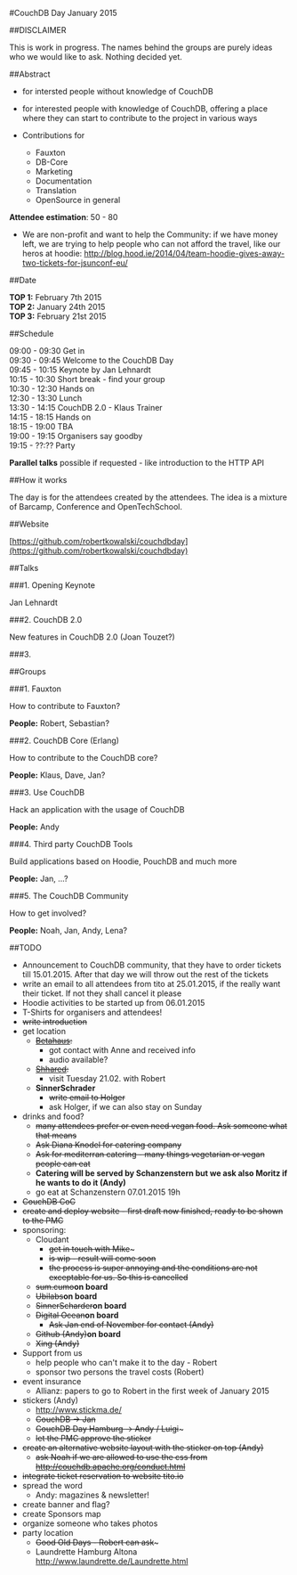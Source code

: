 #CouchDB Day January 2015

##DISCLAIMER

This is work in progress. The names behind the groups are purely ideas who we would like to ask. Nothing decided yet. 

##Abstract

* for intersted people without knowledge of CouchDB

* for interested people with knowledge of CouchDB, offering a place where they can start to contribute to the project in various ways

* Contributions for
	* Fauxton
	* DB-Core
	* Marketing 	
	* Documentation
	* Translation
	* OpenSource in general
	

**Attendee estimation**: 50 - 80 

* We are non-profit and want to help the Community: if we have money left, we are trying to help people who can not afford the travel, like our heros at hoodie: http://blog.hood.ie/2014/04/team-hoodie-gives-away-two-tickets-for-jsunconf-eu/

##Date

**TOP 1:** February 7th 2015   
**TOP 2:** January 24th 2015  
**TOP 3:** February 21st 2015  

##Schedule

09:00 - 09:30 Get in  
09:30 - 09:45 Welcome to the CouchDB Day  
09:45 - 10:15 Keynote by Jan Lehnardt  
10:15 - 10:30 Short break - find your group  
10:30 - 12:30 Hands on  
12:30 - 13:30 Lunch  
13:30 - 14:15 CouchDB 2.0 - Klaus Trainer  
14:15 - 18:15 Hands on   
18:15 - 19:00 TBA  
19:00 - 19:15 Organisers say goodby  
19:15 - ??:?? Party  

**Parallel talks** possible if requested - like introduction to the HTTP API

##How it works

The day is for the attendees created by the attendees. The idea is a mixture of Barcamp, Conference and OpenTechSchool.

##Website

[https://github.com/robertkowalski/couchdbday](https://github.com/robertkowalski/couchdbday)

##Talks

###1. Opening Keynote

Jan Lehnardt

###2. CouchDB 2.0

New features in CouchDB 2.0 (Joan Touzet?)

###3.

##Groups

###1. Fauxton

How to contribute to Fauxton?

**People:** Robert, Sebastian?

###2. CouchDB Core (Erlang)

How to contribute to the CouchDB core?

**People:** Klaus, Dave, Jan?

###3. Use CouchDB

Hack an application with the usage of CouchDB

**People:** Andy

###4. Third party CouchDB Tools 

Build applications based on Hoodie, PouchDB and much more

**People:** Jan, ...?

###5. The CouchDB Community 

How to get involved?

**People:** Noah, Jan, Andy, Lena?

##TODO

* Announcement to CouchDB community, that they have to order tickets till 15.01.2015. After that day we will throw out the rest of the tickets
* write an email to all attendees from tito at 25.01.2015, if the really want their ticket. If not they shall cancel it please
* Hoodie activities to be started up from 06.01.2015
* T-Shirts for organisers and attendees!
* ~~write introduction~~
* get location
	* ~~[Betahaus](http://hamburg.betahaus.de/startseite):~~ 
  		* got contact with Anne and received info
  		* audio available?
  	* ~~[Shhared](http://www.shhared.de/):~~
  		* visit Tuesday 21.02. with Robert
  	* __SinnerSchrader__
  		* ~~write email to Holger~~
  		* ask Holger, if we can also stay on Sunday
* drinks and food?
	* ~~many attendees prefer or even need vegan food. Ask someone what that means~~
	* ~~Ask Diana Knodel for catering company~~
	* ~~Ask for mediterran catering - many things vegetarian or vegan people can eat~~
	* __Catering will be served by Schanzenstern but we ask also Moritz if he wants to do it (Andy)__
	* go eat at Schanzenstern 07.01.2015 19h
* ~~CouchDB CoC~~
* ~~create and deploy website - first draft now finished, ready to be shown to the PMC~~
* sponsoring:
	* Cloudant
		* ~~get in touch with Mike~~~
		* ~~is wip - result will come soon~~
		* ~~the process is super annoying and the conditions are not exceptable for us. So this is cancelled~~
	* ~~sum.cumo~~__on board__
	* ~~Ubilabs~~__on board__
	* ~~SinnerScharder~~__on board__
	* ~~Digital Ocean~~__on board__
		* ~~Ask Jan end of November for contact (Andy)~~
	* ~~Github (Andy)~~__on board__
	* ~~Xing (Andy)~~
* Support from us
	* help people who can't make it to the day - Robert 
	* sponsor two persons the travel costs (Robert)
* event insurance
	* Allianz: papers to go to Robert in the first week of January 2015 	
* stickers (Andy)
	* http://www.stickma.de/
	* ~~CouchDB -> Jan~~
	* ~~CouchDB Day Hamburg -> Andy / Luigi~~~
	* ~~let the PMC approve the sticker~~
* ~~create an alternative website layout with the sticker on top (Andy)~~
	* ~~ask Noah if we are allowed to use the css from http://couchdb.apache.org/conduct.html~~
* ~~integrate ticket reservation to website tito.io~~
* spread the word
	* Andy: magazines & newsletter! 
* create banner and flag?
* create Sponsors map
* organize someone who takes photos 
* party location
	* ~~Good Old Days - Robert can ask~~~
	* Laundrette Hamburg Altona http://www.laundrette.de/Laundrette.html






